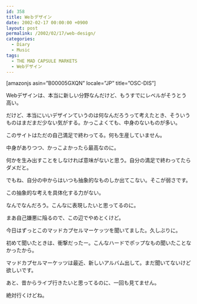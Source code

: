 ```yaml
---
id: 358
title: Weｂデザイン
date: 2002-02-17 00:00:00 +0900
layout: post
permalink: /2002/02/17/web-design/
categories:
  - Diary
  - Music
tags:
  - THE MAD CAPSULE MARKETS
  - Webデザイン
---
```

[amazonjs asin=&#8221;B00005GXQN&#8221; locale=&#8221;JP&#8221; title=&#8221;OSC-DIS&#8221;]

Webデザインは、本当に新しい分野なんだけど、もうすでにレベルがそうとう高い。
  
だけど、本当にいいデザインていうのは何なんだろうって考えたとき、そういうものはまだまだ少ない気がする。かっこよくても、中身のないものが多い。
  
このサイトはただの自己満足で終わってる。何も生産していません。
  
中身がありつつ、かっこよかったら最高なのに。

何かを生み出すことをしなければ意味がないと思う。自分の満足で終わってたらダメだと。
  
でもね、自分の中からはいつも抽象的なものしか出てこない。そこが弱さです。
  
この抽象的な考えを具体化する力がない。
  
なんでなんだろう。こんなに表現したいと思ってるのに。
  
まあ自己嫌悪に陥るので、この辺でやめとくけど。

今日はずっとこのマッドカプセルマーケッツを聞いてました。久しぶりに。
  
初めて聞いたときは、衝撃だったー。こんなハードでポップなもの聞いたことなかったから。
  
マッドカプセルマーケッツは最近、新しいアルバム出して。まだ聞いてないけど欲しいです。
  
あと、昔からライブ行きたいと思ってるのに、一回も見てません。
  
絶対行くけどね。
